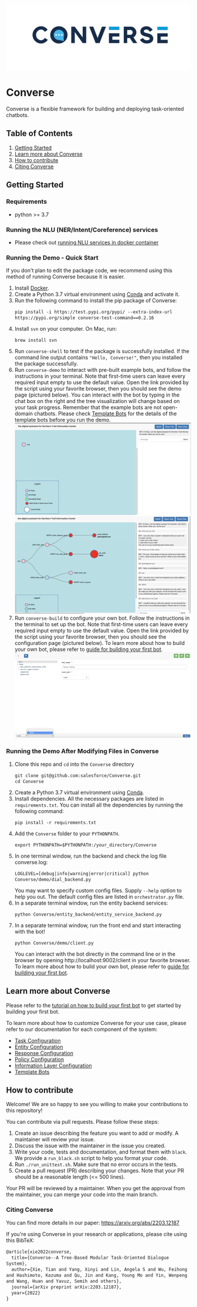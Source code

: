 ![Converse logo](./pictures/logo.jpg)

# Converse

Converse is a flexible framework for building and deploying task-oriented chatbots.

## Table of Contents
1. [Getting Started](#getting-started)
2. [Learn more about Converse](#learn-more-about-converse)
3. [How to contribute](#how-to-contribute)
4. [Citing Converse](#citing-converse)

## Getting Started

### Requirements

- python >= 3.7

### Running the NLU (NER/Intent/Coreference) services
- Please check out [running NLU services in docker container](Converse/nlu/README_nlu.md)

### Running the Demo - Quick Start

If you don't plan to edit the package code, we recommend using this method of running Converse because it is easier.

1. Install [Docker](https://docs.docker.com/get-docker/).
2. Create a Python 3.7 virtual environment using [Conda](https://docs.conda.io/projects/conda/en/latest/user-guide/install/index.html) and activate it.
3. Run the following command to install the pip package of Converse:
   ```
   pip install -i https://test.pypi.org/pypi/ --extra-index-url https://pypi.org/simple converse-test-command==0.2.16
   ```
4. Install `svn` on your computer. On Mac, run:
   ```
   brew install svn
   ```
5. Run `converse-shell` to test if the package is successfully installed.
If the command line output contains `"Hello, Converse!"`, then you installed the package successfully.
6. Run `converse-demo` to interact with pre-built example bots, and follow the instructions in your terminal.
Note that first-time users can leave every required input empty to use the default value.
Open the link provided by the script using your favorite browser, then you should see the demo page (pictured below).
You can interact with the bot by typing in the chat box on the right and the tree visualization will change based on
your task progress. Remember that the example bots are not open-domain chatbots. Please check
[Template Bots](./documentation/Template_bots.md) for the details of the template bots before you run the demo.
![Picture of the demo in the browser](./pictures/demo_start.png)
![Picture of the demo in the browser after chatting with the bot](./pictures/demo.png)
7. Run `converse-build` to configure your own bot. Follow the instructions in the terminal to set up the bot.
Note that first-time users can leave every required input empty to use the default value.
Open the link provided by the script using your favorite browser, then you should see the configuration page
(pictured below). To learn more about how to build your own bot, please refer to
[guide for building your first bot](./documentation/Build_your_first_bot.md).
![Picture of the configuration tool](./documentation/pictures/5.png)

### Running the Demo After Modifying Files in Converse

1. Clone this repo and `cd` into the `Converse` directory
    ```
    git clone git@github.com:salesforce/Converse.git
    cd Converse
    ```
2. Create a Python 3.7 virtual environment using [Conda](https://docs.conda.io/projects/conda/en/latest/user-guide/install/index.html).
3. Install dependencies. All the necessary packages are listed in `requirements.txt`. You can install all the
   dependencies by running the following command:
    ```
    pip install -r requirements.txt
    ```
4. Add the `Converse` folder to your `PYTHONPATH`.
   ```
   export PYTHONPATH=$PYTHONPATH:/your_directory/Converse
   ```
5. In one terminal window, run the backend and check the log file converse.log:
    ```
    LOGLEVEL=[debug|info|warning|error|critical] python Converse/demo/dial_backend.py
    ```
   You may want to specify custom config files. Supply `--help` option to help you out. The default config files are
   listed in `orchestrator.py` file.
6. In a separate terminal window, run the entity backend services:
    ```
    python Converse/entity_backend/entity_service_backend.py
    ```
7. In a separate terminal window, run the front end and start interacting with the bot!
    ```
    python Converse/demo/client.py
    ```
   You can interact with the bot directly in the command line or in the browser by opening http://localhost:9002/client
   in your favorite browser.  To learn more about how to build your own bot, please refer to
   [guide for building your first bot](./documentation/Build_your_first_bot.md).

## Learn more about Converse

Please refer to the [tutorial on how to build your first bot](./documentation/Build_your_first_bot.md) to get started
by building your first bot.

To learn more about how to customize Converse for your use case, please refer to our documentation for each component of the system:
- [Task Configuration](./documentation/Task_Configuration.md)
- [Entity Configuration](./documentation/Entity.md)
- [Response Configuration](./documentation/Response_Configuration.md)
- [Policy Configuration](./documentation/Policy_config.md)
- [Information Layer Configuration](./documentation/Info_layer_config.md)
- [Template Bots](./documentation/Template_bots.md)

## How to contribute
Welcome! We are so happy to see you willing to make your contributions to this repository!

You can contribute via pull requests. Please follow these steps:
1. Create an issue describing the feature you want to add or modify. A maintainer will review your issue.
2. Discuss the issue with the maintainer in the issue you created.
3. Write your code, tests and documentation, and format them with `black`. We provide a `run_black.sh` script to help you format your code.
4. Run `./run_unittest.sh`. Make sure that no error occurs in the tests.
5. Create a pull request (PR) describing your changes. Note that your PR should be a reasonable length (<= 500 lines).

Your PR will be reviewed by a maintainer. When you get the approval from the maintainer, you can merge your code into the
main branch.




### Citing Converse
You can find more details in our paper: https://arxiv.org/abs/2203.12187

If you're using Converse in your research or applications, please cite using this BibTeX:
```
@article{xie2022converse,
  title={Converse--A Tree-Based Modular Task-Oriented Dialogue System},
  author={Xie, Tian and Yang, Xinyi and Lin, Angela S and Wu, Feihong and Hashimoto, Kazuma and Qu, Jin and Kang, Young Mo and Yin, Wenpeng and Wang, Huan and Yavuz, Semih and others},
  journal={arXiv preprint arXiv:2203.12187},
  year={2022}
}
```